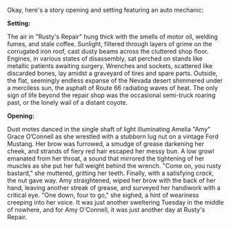 Okay, here's a story opening and setting featuring an auto mechanic:

**Setting:**

The air in "Rusty's Repair" hung thick with the smells of motor oil, welding fumes, and stale coffee. Sunlight, filtered through layers of grime on the corrugated iron roof, cast dusty beams across the cluttered shop floor. Engines, in various states of disassembly, sat perched on stands like metallic patients awaiting surgery. Wrenches and sockets, scattered like discarded bones, lay amidst a graveyard of tires and spare parts. Outside, the flat, seemingly endless expanse of the Nevada desert shimmered under a merciless sun, the asphalt of Route 66 radiating waves of heat. The only sign of life beyond the repair shop was the occasional semi-truck roaring past, or the lonely wail of a distant coyote.

**Opening:**

Dust motes danced in the single shaft of light illuminating Amelia "Amy" Grace O’Connell as she wrestled with a stubborn lug nut on a vintage Ford Mustang. Her brow was furrowed, a smudge of grease darkening her cheek, and strands of fiery red hair escaped her messy bun. A low growl emanated from her throat, a sound that mirrored the tightening of her muscles as she put her full weight behind the wrench. "Come on, you rusty bastard," she muttered, gritting her teeth. Finally, with a satisfying *crack*, the nut gave way. Amy straightened, wiped her brow with the back of her hand, leaving another streak of grease, and surveyed her handiwork with a critical eye. "One down, four to go," she sighed, a hint of weariness creeping into her voice. It was just another sweltering Tuesday in the middle of nowhere, and for Amy O'Connell, it was just another day at Rusty's Repair.

